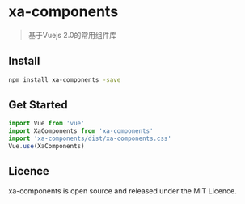 # xa-components

> 基于Vuejs 2.0的常用组件库

## Install

```bash
npm install xa-components -save
```

## Get Started

```javascript
import Vue from 'vue'
import XaComponents from 'xa-components'
import 'xa-components/dist/xa-components.css'
Vue.use(XaComponents)
```

## Licence

xa-components is open source and released under the MIT Licence.
